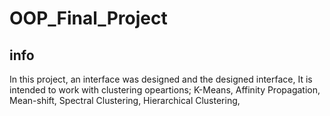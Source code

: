 # OOP_Final_Project

## info
In this project, an interface was designed and the designed interface, It is intended to work with clustering opeartions; K-Means, Affinity Propagation, Mean-shift, Spectral Clustering, Hierarchical Clustering,

